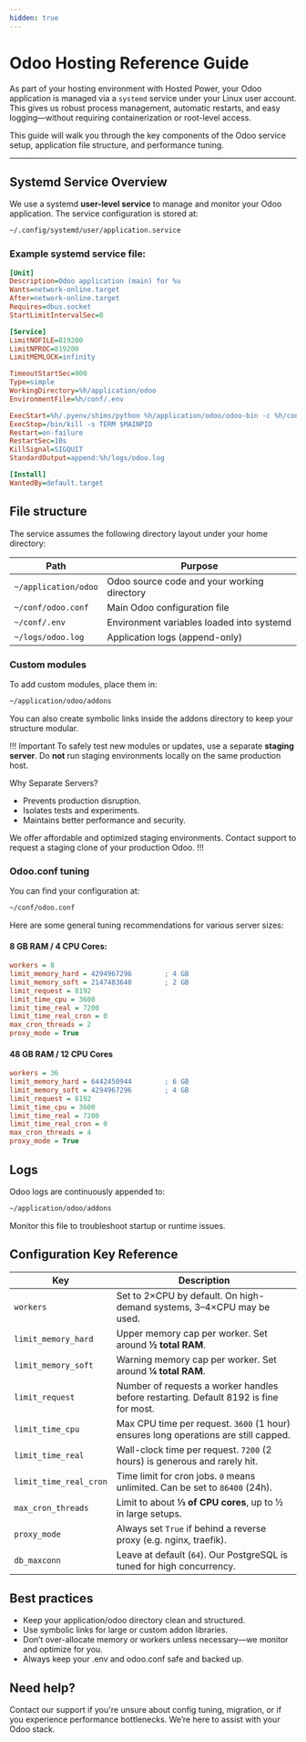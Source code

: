 ```yaml
---
hidden: true
---
```

# Odoo Hosting Reference Guide

As part of your hosting environment with Hosted Power, your Odoo application is managed via a `systemd` service under your Linux user account. This gives us robust process management, automatic restarts, and easy logging—without requiring containerization or root-level access.

This guide will walk you through the key components of the Odoo service setup, application file structure, and performance tuning.

---

## Systemd Service Overview

We use a systemd **user-level service** to manage and monitor your Odoo application. The service configuration is stored at:

```bash
~/.config/systemd/user/application.service
```

### Example systemd service file:

```ini
[Unit]
Description=Odoo application (main) for %u
Wants=network-online.target
After=network-online.target
Requires=dbus.socket
StartLimitIntervalSec=0

[Service]
LimitNOFILE=819200
LimitNPROC=819200
LimitMEMLOCK=infinity

TimeoutStartSec=900
Type=simple
WorkingDirectory=%h/application/odoo
EnvironmentFile=%h/conf/.env

ExecStart=%h/.pyenv/shims/python %h/application/odoo/odoo-bin -c %h/conf/odoo.conf
ExecStop=/bin/kill -s TERM $MAINPID
Restart=on-failure
RestartSec=10s
KillSignal=SIGQUIT
StandardOutput=append:%h/logs/odoo.log

[Install]
WantedBy=default.target
```

## File structure

The service assumes the following directory layout under your home directory:

| Path                 | Purpose                                     |
| -------------------- | ------------------------------------------- |
| `~/application/odoo` | Odoo source code and your working directory |
| `~/conf/odoo.conf`   | Main Odoo configuration file                |
| `~/conf/.env`        | Environment variables loaded into systemd   |
| `~/logs/odoo.log`    | Application logs (append-only)              |

### Custom modules

To add custom modules, place them in:

```bash
~/application/odoo/addons
```

You can also create symbolic links inside the addons directory to keep your structure modular.

!!! Important
To safely test new modules or updates, use a separate **staging server**. Do **not** run staging environments locally on the same production host.

Why Separate Servers?
* Prevents production disruption.
* Isolates tests and experiments.
* Maintains better performance and security.

We offer affordable and optimized staging environments. Contact support to request a staging clone of your production Odoo.
!!!

### Odoo.conf tuning

You can find your configuration at:

```bash
~/conf/odoo.conf
```

Here are some general tuning recommendations for various server sizes:

#### 8 GB RAM / 4 CPU Cores:

``` ini
workers = 8
limit_memory_hard = 4294967296        ; 4 GB
limit_memory_soft = 2147483648        ; 2 GB
limit_request = 8192
limit_time_cpu = 3600
limit_time_real = 7200
limit_time_real_cron = 0
max_cron_threads = 2
proxy_mode = True
```

#### 48 GB RAM / 12 CPU Cores

``` ini
workers = 36
limit_memory_hard = 6442450944        ; 6 GB
limit_memory_soft = 4294967296        ; 4 GB
limit_request = 8192
limit_time_cpu = 3600
limit_time_real = 7200
limit_time_real_cron = 0
max_cron_threads = 4
proxy_mode = True
```

## Logs

Odoo logs are continuously appended to:

```bash
~/application/odoo/addons
```

Monitor this file to troubleshoot startup or runtime issues.

## Configuration Key Reference

| Key                    | Description                                                                           |
| ---------------------- | ------------------------------------------------------------------------------------- |
| `workers`              | Set to 2×CPU by default. On high-demand systems, 3–4×CPU may be used.                 |
| `limit_memory_hard`    | Upper memory cap per worker. Set around **½ total RAM**.                              |
| `limit_memory_soft`    | Warning memory cap per worker. Set around **¼ total RAM**.                            |
| `limit_request`        | Number of requests a worker handles before restarting. Default 8192 is fine for most. |
| `limit_time_cpu`       | Max CPU time per request. `3600` (1 hour) ensures long operations are still capped.   |
| `limit_time_real`      | Wall-clock time per request. `7200` (2 hours) is generous and rarely hit.             |
| `limit_time_real_cron` | Time limit for cron jobs. `0` means unlimited. Can be set to `86400` (24h).           |
| `max_cron_threads`     | Limit to about **⅓ of CPU cores**, up to ½ in large setups.                           |
| `proxy_mode`           | Always set `True` if behind a reverse proxy (e.g. nginx, traefik).                    |
| `db_maxconn`           | Leave at default (`64`). Our PostgreSQL is tuned for high concurrency.                |

## Best practices

* Keep your application/odoo directory clean and structured.
* Use symbolic links for large or custom addon libraries.
* Don’t over-allocate memory or workers unless necessary—we monitor and optimize for you.
* Always keep your .env and odoo.conf safe and backed up.

## Need help?

Contact our support if you're unsure about config tuning, migration, or if you experience performance bottlenecks. We’re here to assist with your Odoo stack.

